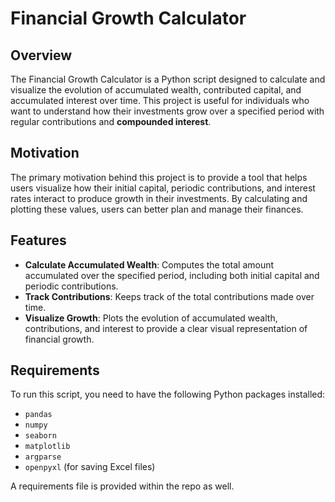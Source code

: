 # Financial Growth Calculator

## Overview

The Financial Growth Calculator is a Python script designed to calculate and visualize the evolution of accumulated wealth, contributed capital, and accumulated interest over time. This project is useful for individuals who want to understand how their investments grow over a specified period with regular contributions and **compounded interest**.

## Motivation

The primary motivation behind this project is to provide a tool that helps users visualize how their initial capital, periodic contributions, and interest rates interact to produce growth in their investments. By calculating and plotting these values, users can better plan and manage their finances.

## Features

- **Calculate Accumulated Wealth**: Computes the total amount accumulated over the specified period, including both initial capital and periodic contributions.
- **Track Contributions**: Keeps track of the total contributions made over time.
- **Visualize Growth**: Plots the evolution of accumulated wealth, contributions, and interest to provide a clear visual representation of financial growth.

## Requirements

To run this script, you need to have the following Python packages installed:

- `pandas`
- `numpy`
- `seaborn`
- `matplotlib`
- `argparse`
- `openpyxl` (for saving Excel files)

A requirements file is provided within the repo as well.
